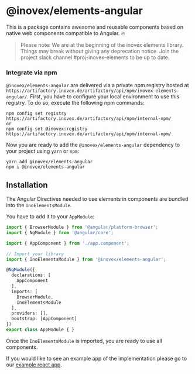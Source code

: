 # @inovex/elements-angular

This is a package contains awesome and reusable components based on native web components compatible to Angular. :fire:

> Please note: We are at the beginning of the inovex elements library. Things may break without giving any deprecation notice. Join the project slack channel #proj-inovex-elements to be up to date.

### Integrate via npm

`@inovex/elements-angular` are delivered via a private npm registry hosted at `https://artifactory.inovex.de/artifactory/api/npm/inovex-elements-angular/`. First, you have to configure
your local environment to use this registry. To do so, execute the following npm commands:

```
npm config set registry https://artifactory.inovex.de/artifactory/api/npm/internal-npm/
or
npm config set @inovex:registry https://artifactory.inovex.de/artifactory/api/npm/internal-npm/
```

Now you are ready to add the `@inovex/elements-angular` dependency to your project using `yarn` or `npm`:

```
yarn add @inovex/elements-angular
npm i @inovex/elements-angular
```

## Installation

The Angular Directives needed to use elements in
components are bundled into the `InoElementsModule`.

You have to add it to your `AppModule`:

```typescript
import { BrowserModule } from '@angular/platform-browser';
import { NgModule } from '@angular/core';

import { AppComponent } from './app.component';

// Import your library
import { InoElementsModule } from '@inovex/elements-angular';

@NgModule({
  declarations: [
    AppComponent
  ],
  imports: [
    BrowserModule,
    InoElementsModule
  ],
  providers: [],
  bootstrap: [AppComponent]
})
export class AppModule { }
```

Once the `InoElementsModule` is imported, you are ready to use all components.


If you would like to see an example app of the implementation please go to our [example react app](https://gitlab.inovex.de/inovex-elements/example-angular).